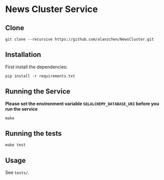 # News Cluster Service

## Clone

```
git clone --recursive https://github.com/alanzchen/NewsCluster.git
```

## Installation

First install the dependencies:

```
pip install -r requirements.txt
```

## Running the Service

**Please set the environment variable `SQLALCHEMY_DATABASE_URI` before you run the service**

```
make
```

## Running the tests

```
make test
```

## Usage

See ``tests/``.